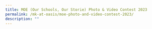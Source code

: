 ```yaml
---
title: MOE (Our Schools, Our Storie) Photo & Video Contest 2023
permalink: /mk-at-oasis/moe-photo-and-video-contest-2023/
description: ""
---
```

